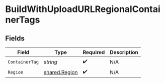 # BuildWithUploadURLRegionalContainerTags


## Fields

| Field                                          | Type                                           | Required                                       | Description                                    |
| ---------------------------------------------- | ---------------------------------------------- | ---------------------------------------------- | ---------------------------------------------- |
| `ContainerTag`                                 | *string*                                       | :heavy_check_mark:                             | N/A                                            |
| `Region`                                       | [shared.Region](../../models/shared/region.md) | :heavy_check_mark:                             | N/A                                            |